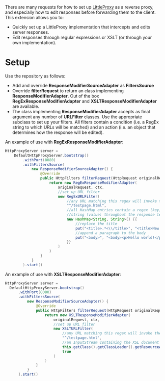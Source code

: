 There are many requests for how to set up [LittleProxy](https://github.com/adamfisk/LittleProxy) as a reverse proxy, and especially how to edit responses before forwarding them to the client. This extension allows you to:
* Quickly set up a LittleProxy implementation that intercepts and edits server responses.
* Edit responses through regular expressions or XSLT (or through your own implementation).
# Setup
Use the repository as follows:
* Add and override __ResponseModifierSourceAdapter__ as __FiltersSource__
* Override __filterRequest__ to return an class implementing __ResponseModifierAdapter__. Out of the box __RegExResponseModifierAdapter__ and __XSLTResponseModifierAdapter__ are available.
* The class implementing __ResponseModifierAdapter__ accepts as final argument any number of __URLFilter__ classes. Use the appropriate subclass to set up your filters. All filters contain a condition (i.e. a RegEx string to which URLs will be matched) and an action (i.e. an object that determines how the response will be edited).

An example of use with __RegExResponseModifierAdapter__:
```java
HttpProxyServer server =
	DefaultHttpProxyServer.bootstrap()
		.withPort(8080)
		.withFiltersSource(
			new ResponseModifierSourceAdapter() {
				@Override
				public HttpFilters filterRequest(HttpRequest originalRequest, ChannelHandlerContext ctx) {
					return new RegExResponseModifierAdapter(
						originalRequest, ctx,
						//set up URL filter
						new RegExURLFilter(
							//any URL matching this regex will invoke the filter's action 
							"^/testpage.html",
							//all HashMap entries contain a regex (key) that will be replaced with another
							//string (value) throughout the response text
							new HashMap<String, String>() {{
								//replace the title
								put("<title>.*<\\/title>", "<title>New Title!</title>");
								//append a paragraph to the body
								put("<body>", "<body><p>Hello world!</p>");
							}}
						)
					)
				}
			}
		).start()
  ```
  An example of use with __XSLTResponseModifierAdapter__:
  ```java
  HttpProxyServer server =
	DefaultHttpProxyServer.bootstrap()
		.withPort(8080)
		.withFiltersSource(
			new ResponseModifierSourceAdapter() {
				@Override
				public HttpFilters filterRequest(HttpRequest originalRequest, ChannelHandlerContext ctx) {
					return new XSLTResponseModifierAdapter(
						originalRequest, ctx,
						//set up URL filter
						new XSLTURLFilter(
							//any URL matching this regex will invoke the filter's action 
							"^/testpage.html",
							//an InputStream containing the XSL document with which the response will be transformed
							this.getClass().getClassLoader().getResourceAsStream("transform-testpage.xsl"),
							true
						)
					)
				}
			}
		).start()
  ```
